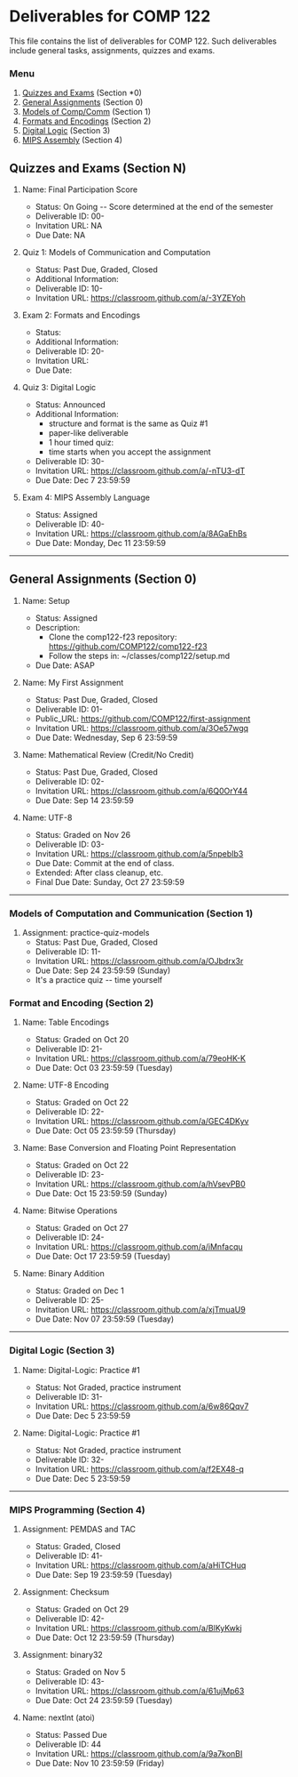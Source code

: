 # Deliverables for COMP 122

This file contains the list of deliverables for COMP 122. Such deliverables include general tasks, assignments, quizzes and exams.

### Menu
1. [Quizzes and Exams](#quizzes) (Section *0)
1. [General Assignments](#general) (Section 0)
1. [Models of Comp/Comm](#models) (Section 1)
1. [Formats and Encodings](#formats) (Section 2)
1. [Digital Logic](#digital) (Section 3)
1. [MIPS Assembly](#mips) (Section 4)

<h2 id="quizzes">Quizzes and Exams (Section N)</h2>

1. Name: Final Participation Score
   - Status: On Going -- Score determined at the end of the semester
   - Deliverable ID: 00-
   - Invitation URL: NA
   - Due Date: NA


1. Quiz 1: Models of Communication and Computation
   - Status: Past Due, Graded, Closed
   - Additional Information: 
   - Deliverable ID: 10-
   - Invitation URL: https://classroom.github.com/a/-3YZEYoh

1. Exam 2: Formats and Encodings
   - Status: 
   - Additional Information: 
   - Deliverable ID: 20-
   - Invitation URL:
   - Due Date: 

1. Quiz 3: Digital Logic
   - Status: Announced
   - Additional Information: 
     - structure and format is the same as Quiz #1
     - paper-like deliverable
     - 1 hour timed quiz: 
     - time starts when you accept the assignment
   - Deliverable ID: 30-
   - Invitation URL: https://classroom.github.com/a/-nTU3-dT
   - Due Date: Dec 7 23:59:59

1. Exam 4: MIPS Assembly Language
   - Status: Assigned
   - Deliverable ID: 40-
   - Invitation URL: https://classroom.github.com/a/8AGaEhBs
   - Due Date: Monday, Dec 11 23:59:59


---
<h2 id="general">General Assignments (Section 0)</h2>


1. Name: Setup
   - Status: Assigned
   - Description:
     * Clone the comp122-f23 repository: https://github.com/COMP122/comp122-f23
     * Follow the steps in: ~/classes/comp122/setup.md
   - Due Date: ASAP

1. Name: My First Assignment
   - Status: Past Due, Graded, Closed
   - Deliverable ID: 01-
   - Public_URL: https://github.com/COMP122/first-assignment
   - Invitation URL: https://classroom.github.com/a/3Oe57wgq
   - Due Date: Wednesday, Sep 6 23:59:59 


1. Name: Mathematical Review (Credit/No Credit)
   - Status: Past Due, Graded, Closed
   - Deliverable ID: 02-
   - Invitation URL: https://classroom.github.com/a/6Q0OrY44
   - Due Date: Sep 14 23:59:59

1. Name: UTF-8
   - Status: Graded on Nov 26
   - Deliverable ID: 03-
   - Invitation URL: https://classroom.github.com/a/5npebIb3
   - Due Date: Commit at the end of class.
   - Extended: After class cleanup, etc.
   - Final Due Date: Sunday, Oct 27 23:59:59

---

<h3 id="models">Models of Computation and Communication (Section 1)</h3>

1. Assignment: practice-quiz-models
   - Status: Past Due, Graded, Closed
   - Deliverable ID: 11-
   - Invitation URL: https://classroom.github.com/a/OJbdrx3r
   - Due Date: Sep 24 23:59:59  (Sunday)
   - It's a practice quiz -- time yourself


<h3 id="format">Format and Encoding (Section 2)</h3>


1. Name: Table Encodings
   - Status: Graded on Oct 20
   - Deliverable ID: 21-
   - Invitation URL: https://classroom.github.com/a/79eoHK-K
   - Due Date: Oct 03 23:59:59 (Tuesday)
   
1. Name: UTF-8 Encoding
   - Status: Graded on Oct 22
   - Deliverable ID: 22-
   - Invitation URL: https://classroom.github.com/a/GEC4DKyv
   - Due Date: Oct 05 23:59:59 (Thursday)
    

1. Name: Base Conversion and Floating Point Representation
   - Status: Graded on Oct 22
   - Deliverable ID: 23-
   - Invitation URL: https://classroom.github.com/a/hVsevPB0
   - Due Date: Oct 15 23:59:59 (Sunday)
 
1. Name: Bitwise Operations
   - Status: Graded on Oct 27
   - Deliverable ID: 24-
   - Invitation URL: https://classroom.github.com/a/iMnfacqu
   - Due Date: Oct 17 23:59:59 (Tuesday)

1. Name: Binary Addition
   - Status: Graded on Dec 1
   - Deliverable ID: 25-
   - Invitation URL: https://classroom.github.com/a/xjTmuaU9
   - Due Date: Nov 07 23:59:59 (Tuesday)


---
<h3 id="digital">Digital Logic (Section 3)</h3>

1. Name: Digital-Logic: Practice #1
   - Status: Not Graded, practice instrument
   - Deliverable ID: 31-
   - Invitation URL: https://classroom.github.com/a/6w86Qqv7
   - Due Date: Dec 5 23:59:59

1. Name: Digital-Logic: Practice #1
   - Status: Not Graded, practice instrument
   - Deliverable ID: 32-
   - Invitation URL: https://classroom.github.com/a/f2EX48-q
   - Due Date: Dec 5 23:59:59

---
<h3 id="mips">MIPS Programming (Section 4)</h3>

1. Assignment: PEMDAS and TAC
   - Status: Graded, Closed
   - Deliverable ID: 41-
   - Invitation URL: https://classroom.github.com/a/aHiTCHuq
   - Due Date: Sep 19 23:59:59  (Tuesday)

1. Assignment: Checksum
   - Status: Graded on Oct 29
   - Deliverable ID: 42-
   - Invitation URL: https://classroom.github.com/a/BlKyKwkj
   - Due Date: Oct 12 23:59:59  (Thursday)

1. Assignment: binary32 
   - Status: Graded on Nov 5
   - Deliverable ID: 43-
   - Invitation URL: https://classroom.github.com/a/61ujMp63
   - Due Date: Oct 24 23:59:59 (Tuesday)


1. Name: nextInt (atoi)
   - Status: Passed Due
   - Deliverable ID: 44
   - Invitation URL: https://classroom.github.com/a/9a7konBI
   - Due Date: Nov 10 23:59:59 (Friday)

